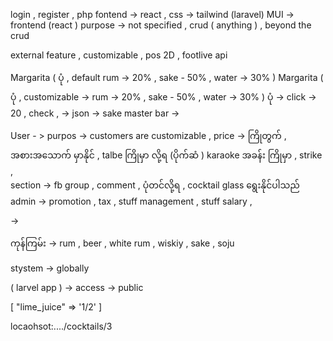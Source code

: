login , register , php
fontend -> react ,
css -> tailwind (laravel)
MUI -> frontend (react )
purpose -> not specified ,
crud ( anything ) ,
beyond the crud

external feature , customizable , pos
2D , footlive api

Margarita ( ပုံ , default rum -> 20% , sake - 50% , water -> 30% )
Margarita ( ပုံ , customizable -> rum -> 20% , sake - 50% , water -> 30% )
ပုံ -> click -> 20 , check , -> json ->
sake master bar ->

User - > purpos -> customers are customizable , price -> ကြိုတွက် , အစားအသောက် မှာနိုင် , talbe ကြိုမှာ လို့ရ (ပိုက်ဆံ ) karaoke အခန်း
ကြိုမှာ , strike ,  
section -> fb group , comment , ပုံတင်လို့ရ , cocktail glass ရွေးနိုင်ပါသည်
admin -> promotion , tax , stuff management , stuff salary ,

->

ကုန်ကြမ်း ->
rum , beer , white rum , wiskiy , sake , soju

stystem -> globally

( larvel app ) -> access -> public

[
"lime_juice" => '1/2'
]

locaohsot:..../cocktails/3
